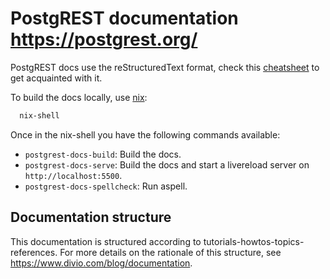 # PostgREST documentation https://postgrest.org/

PostgREST docs use the reStructuredText format, check this [cheatsheet](https://github.com/ralsina/rst-cheatsheet/blob/master/rst-cheatsheet.rst) to get acquainted with it.

To build the docs locally, use [nix](https://nixos.org/nix/):

```bash
  nix-shell
```

Once in the nix-shell you have the following commands available:

- `postgrest-docs-build`: Build the docs.
- `postgrest-docs-serve`: Build the docs and start a livereload server on `http://localhost:5500`.
- `postgrest-docs-spellcheck`: Run aspell.

## Documentation structure

This documentation is structured according to tutorials-howtos-topics-references. For more details on the rationale of this structure, 
see https://www.divio.com/blog/documentation.
